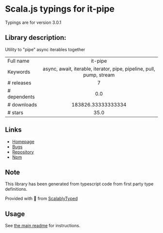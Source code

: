 
# Scala.js typings for it-pipe

Typings are for version 3.0.1

## Library description:
Utility to "pipe" async iterables together

|                    |                 |
| ------------------ | :-------------: |
| Full name          | it-pipe |
| Keywords           | async, await, iterable, iterator, pipe, pipeline, pull, pump, stream |
| # releases         | 7 |
| # dependents       | 0.0 |
| # downloads        | 183826.33333333334 |
| # stars            | 35.0 |

## Links
- [Homepage](https://github.com/alanshaw/it-pipe#readme)
- [Bugs](https://github.com/alanshaw/it-pipe/issues)
- [Repository](https://github.com/alanshaw/it-pipe)
- [Npm](https://www.npmjs.com/package/it-pipe)
    


## Note
This library has been generated from typescript code from first party type definitions.

Provided with :purple_heart: from [ScalablyTyped](https://github.com/oyvindberg/ScalablyTyped)

## Usage
See [the main readme](../../readme.md) for instructions.


